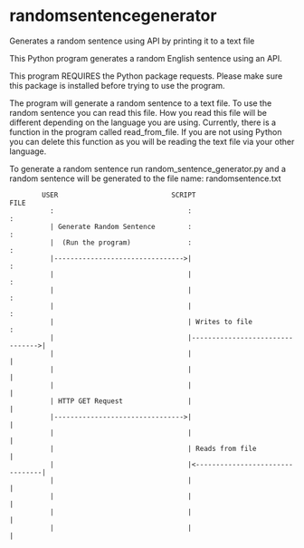 # randomsentencegenerator
Generates a random sentence using API by printing it to a text file

This Python program generates a random English sentence using an API.

This program REQUIRES the Python package requests. Please make sure this package is installed 
before trying to use the program.

The program will generate a random sentence to a text file. To use the random sentence you can read this file. 
How you read this file will be different depending on the language you are using. Currently, there is a function in the 
program called read_from_file. If you are not using Python you can delete this function as you will be reading the text 
file via your other language.

To generate a random sentence run random_sentence_generator.py and a random sentence will be generated to the file 
name: randomsentence.txt

            USER                            SCRIPT                               FILE
              :                                 :                                 :
              | Generate Random Sentence        :                                 :
              |  (Run the program)              :                                 :
              |-------------------------------->|                                 :
              |                                 |                                 :
              |                                 |                                 :
              |                                 |                                 :
              |                                 | Writes to file                  :
              |                                 |-------------------------------->|
              |                                 |                                 |
              |                                 |                                 |
              |                                 |                                 |
              | HTTP GET Request                |                                 |
              |-------------------------------->|                                 |
              |                                 |                                 |
              |                                 | Reads from file                 |
              |                                 |<--------------------------------|
              |                                 |                                 |
              |                                 |                                 |
              |                                 |                                 |
              |                                 |                                 |
